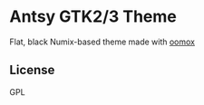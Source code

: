 # Antsy GTK2/3 Theme

Flat, black Numix-based theme made with [oomox](https://github.com/themix-project/oomox.git)
 
License
----
GPL
